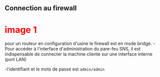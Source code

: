 ## Connection au firewall
# <span style="color:red;">image 1</span>
pour un routeur en configuration d'usine le firewall est en mode bridge. 
-Pour accéder à l'interface d'administration du pare-feu SNS, il est indispensable de connecter la machine cliente sur une interface interne (port LAN) 

-l'identifiant et le mots de passe est `admin/admin`